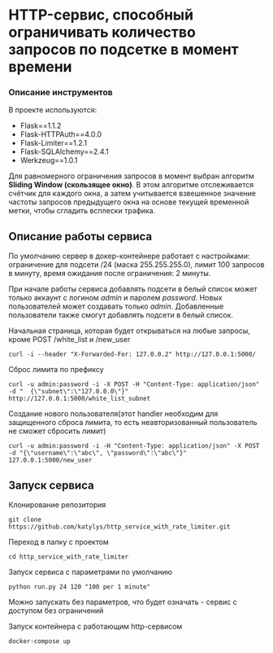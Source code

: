# HTTP-сервис, способный ограничивать количество запросов по подсетке в момент времени

### Описание инструментов

В проекте используются:
- Flask==1.1.2 
- Flask-HTTPAuth==4.0.0
- Flask-Limiter==1.2.1
- Flask-SQLAlchemy==2.4.1
- Werkzeug==1.0.1

Для равномерного ограничения запросов в момент выбран алгоритм **Sliding Window (скользящее окно)**.
В этом алгоритме отслеживается счётчик для каждого окна, а затем учитывается взвешенное значение частоты запросов предыдущего окна на основе текущей временной метки, чтобы сгладить всплески трафика.

## Описание работы сервиса

По умолчанию сервер в докер-контейнере работает с настройками: ограничение для подсети /24 (маска 255.255.255.0), лимит 100 запросов в минуту, время ожидания после ограничения: 2 минуты.

При начале работы сервиса добавлять подсети в белый список может только аккаунт с логином *admin* и паролем *password*. Новых пользователей может создавать только *admin*. Добавленные пользователи также смогут добавлять подсети в белый список.

 Начальная страница, которая будет открываться на любые запросы, кроме POST /white_list и /new_user

	curl -i --header "X-Forwarded-For: 127.0.0.2" http://127.0.0.1:5000/


 Сброс лимита по префиксу

	curl -u admin:password -i -X POST -H "Content-Type: application/json" -d "	{\"subnet\":\"127.0.0.0\"}" http://127.0.0.1:5000/white_list_subnet


Создание нового пользователя(этот handler необходим для защищенного сброса лимита, то есть неавторизованный пользователь не сможет сбросить лимит)

    curl -u admin:password -i -H "Content-Type: application/json" -X POST -d "{\"username\":\"abc\", \"password\":\"abc\"}" 127.0.0.1:5000/new_user


## Запуск сервиса
Клонирование репозитория

    git clone https://github.com/katylys/http_service_with_rate_limiter.git

Переход в папку с проектом

    cd http_service_with_rate_limiter

Запуск сервиса с параметрами по умолчанию

    python run.py 24 120 "100 per 1 minute"

Можно запускать без параметров, что будет означать - сервис с доступом без ограничений

Запуск контейнера с работающим http-сервисом

    docker-compose up


